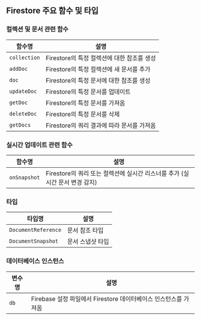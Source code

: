 ## Firestore 주요 함수 및 타입

### 컬렉션 및 문서 관련 함수

| 함수명 | 설명 |
|--------|------|
| `collection` | Firestore의 특정 컬렉션에 대한 참조를 생성 |
| `addDoc` | Firestore의 특정 컬렉션에 새 문서를 추가 |
| `doc` | Firestore의 특정 문서에 대한 참조를 생성 |
| `updateDoc` | Firestore의 특정 문서를 업데이트 |
| `getDoc` | Firestore의 특정 문서를 가져옴 |
| `deleteDoc` | Firestore의 특정 문서를 삭제 |
| `getDocs` | Firestore의 쿼리 결과에 따라 문서를 가져옴 |

### 실시간 업데이트 관련 함수

| 함수명 | 설명 |
|--------|------|
| `onSnapshot` | Firestore의 쿼리 또는 컬렉션에 실시간 리스너를 추가 (실시간 문서 변경 감지) |

### 타입

| 타입명 | 설명 |
|--------|------|
| `DocumentReference` | 문서 참조 타입 |
| `DocumentSnapshot` | 문서 스냅샷 타입 |

### 데이터베이스 인스턴스

| 변수명 | 설명 |
|--------|------|
| `db` | Firebase 설정 파일에서 Firestore 데이터베이스 인스턴스를 가져옴 |
